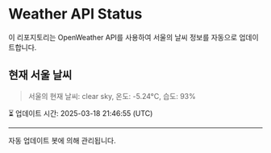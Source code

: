 
# Weather API Status

이 리포지토리는 OpenWeather API를 사용하여 서울의 날씨 정보를 자동으로 업데이트합니다.

## 현재 서울 날씨
> 서울의 현재 날씨: clear sky, 온도: -5.24°C, 습도: 93%

⏳ 업데이트 시간: 2025-03-18 21:46:55 (UTC)

---
자동 업데이트 봇에 의해 관리됩니다.
